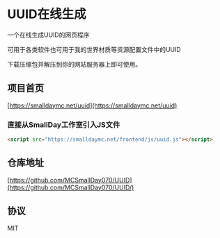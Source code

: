 # UUID在线生成
一个在线生成UUID的网页程序

可用于各类软件也可用于我的世界材质等资源配置文件中的UUID

下载压缩包并解压到你的网站服务器上即可使用。

## 项目首页
[https://smalldaymc.net/uuid](https://smalldaymc.net/uuid)

### 直接从SmallDay工作室引入JS文件
```HTML
<script src="https://smalldaymc.net/frontend/js/uuid.js"></script>
```

## 仓库地址
[https://github.com/MCSmallDay070/UUID](https://github.com/MCSmallDay070/UUID/)

## 协议
MIT
